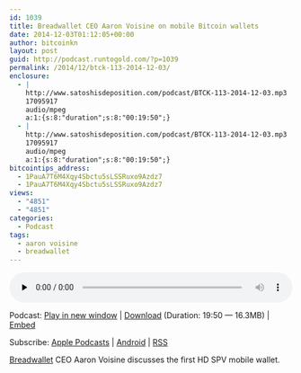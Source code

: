 ```yaml
---
id: 1039
title: Breadwallet CEO Aaron Voisine on mobile Bitcoin wallets
date: 2014-12-03T01:12:05+00:00
author: bitcoinkn
layout: post
guid: http://podcast.runtogold.com/?p=1039
permalink: /2014/12/btck-113-2014-12-03/
enclosure:
  - |
    http://www.satoshisdeposition.com/podcast/BTCK-113-2014-12-03.mp3
    17095917
    audio/mpeg
    a:1:{s:8:"duration";s:8:"00:19:50";}
  - |
    http://www.satoshisdeposition.com/podcast/BTCK-113-2014-12-03.mp3
    17095917
    audio/mpeg
    a:1:{s:8:"duration";s:8:"00:19:50";}
bitcointips_address:
  - 1PauA7T6M4Xqy4Sbctu5sLSSRuxo9Azdz7
  - 1PauA7T6M4Xqy4Sbctu5sLSSRuxo9Azdz7
views:
  - "4851"
  - "4851"
categories:
  - Podcast
tags:
  - aaron voisine
  - breadwallet
---
```

<!--powerpress_player-->

<div class="powerpress_player" id="powerpress_player_5705">
  <audio class="wp-audio-shortcode" id="audio-1039-116" preload="none" style="width: 100%;" controls="controls"><source type="audio/mpeg" src="http://media.blubrry.com/bitcoinruntogold/p/www.satoshisdeposition.com/podcast/BTCK-113-2014-12-03.mp3?_=116" /><a href="http://media.blubrry.com/bitcoinruntogold/p/www.satoshisdeposition.com/podcast/BTCK-113-2014-12-03.mp3">http://media.blubrry.com/bitcoinruntogold/p/www.satoshisdeposition.com/podcast/BTCK-113-2014-12-03.mp3</a></audio>
</div>

<p class="powerpress_links powerpress_links_mp3">
  Podcast: <a href="http://media.blubrry.com/bitcoinruntogold/p/www.satoshisdeposition.com/podcast/BTCK-113-2014-12-03.mp3" class="powerpress_link_pinw" target="_blank" title="Play in new window" onclick="return powerpress_pinw('https://www.bitcoin.kn/?powerpress_pinw=1039-podcast');" rel="nofollow">Play in new window</a> | <a href="http://media.blubrry.com/bitcoinruntogold/s/www.satoshisdeposition.com/podcast/BTCK-113-2014-12-03.mp3" class="powerpress_link_d" title="Download" rel="nofollow" download="BTCK-113-2014-12-03.mp3">Download</a> (Duration: 19:50 &#8212; 16.3MB) | <a href="#" class="powerpress_link_e" title="Embed" onclick="return powerpress_show_embed('1039-podcast');" rel="nofollow">Embed</a>
</p>

<p class="powerpress_embed_box" id="powerpress_embed_1039-podcast" style="display: none;">
  <input id="powerpress_embed_1039-podcast_t" type="text" value="<iframe width=&quot;320&quot; height=&quot;30&quot; src=&quot;https://www.bitcoin.kn/?powerpress_embed=1039-podcast&amp;powerpress_player=mediaelement-audio&quot; frameborder=&quot;0&quot; scrolling=&quot;no&quot;></iframe>" onclick="javascript: this.select();" onfocus="javascript: this.select();" style="width: 70%;" readOnly />
</p>

<p class="powerpress_links powerpress_subscribe_links">
  Subscribe: <a href="https://itunes.apple.com/WebObjects/MZStore.woa/wa/viewPodcast?id=301670981&mt=2&ls=1#episodeGuid=http%3A%2F%2Fpodcast.runtogold.com%2F%3Fp%3D1039" class="powerpress_link_subscribe powerpress_link_subscribe_itunes" title="Subscribe on Apple Podcasts" rel="nofollow">Apple Podcasts</a> | <a href="https://subscribeonandroid.com/www.bitcoin.kn/feed/podcast/" class="powerpress_link_subscribe powerpress_link_subscribe_android" title="Subscribe on Android" rel="nofollow">Android</a> | <a href="https://www.bitcoin.kn/feed/podcast/" class="powerpress_link_subscribe powerpress_link_subscribe_rss" title="Subscribe via RSS" rel="nofollow">RSS</a>
</p>

<a title="breadwallet" href="https://t.co/ooMeUpv6Y0" target="_blank">Breadwallet</a> CEO Aaron Voisine discusses the first HD SPV mobile wallet.